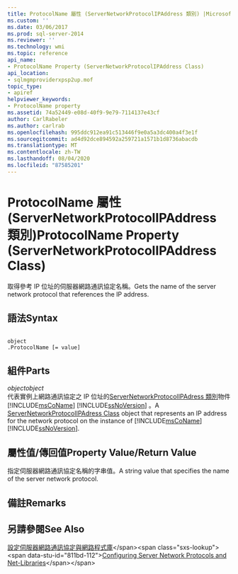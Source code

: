 ```yaml
---
title: ProtocolName 屬性 (ServerNetworkProtocolIPAddress 類別) |Microsoft Docs
ms.custom: ''
ms.date: 03/06/2017
ms.prod: sql-server-2014
ms.reviewer: ''
ms.technology: wmi
ms.topic: reference
api_name:
- ProtocolName Property (ServerNetworkProtocolIPAddress Class)
api_location:
- sqlmgmproviderxpsp2up.mof
topic_type:
- apiref
helpviewer_keywords:
- ProtocolName property
ms.assetid: 74a52449-e08d-40f9-9e79-7114137e43cf
author: CarlRabeler
ms.author: carlrab
ms.openlocfilehash: 995ddc912ea91c513446f9e0a5a3dc400a4f3e1f
ms.sourcegitcommit: ad4d92dce894592a259721a1571b1d8736abacdb
ms.translationtype: MT
ms.contentlocale: zh-TW
ms.lasthandoff: 08/04/2020
ms.locfileid: "87585201"
---
```

# <a name="protocolname-property-servernetworkprotocolipaddress-class"></a><span data-ttu-id="811bd-102">ProtocolName 屬性 (ServerNetworkProtocolIPAddress 類別)</span><span class="sxs-lookup"><span data-stu-id="811bd-102">ProtocolName Property (ServerNetworkProtocolIPAddress Class)</span></span>
  <span data-ttu-id="811bd-103">取得參考 IP 位址的伺服器網路通訊協定名稱。</span><span class="sxs-lookup"><span data-stu-id="811bd-103">Gets the name of the server network protocol that references the IP address.</span></span>  
  
## <a name="syntax"></a><span data-ttu-id="811bd-104">語法</span><span class="sxs-lookup"><span data-stu-id="811bd-104">Syntax</span></span>  
  
```  
  
object  
.ProtocolName [= value]  
```  
  
## <a name="parts"></a><span data-ttu-id="811bd-105">組件</span><span class="sxs-lookup"><span data-stu-id="811bd-105">Parts</span></span>  
 <span data-ttu-id="811bd-106">*object*</span><span class="sxs-lookup"><span data-stu-id="811bd-106">*object*</span></span>  
 <span data-ttu-id="811bd-107">代表實例上網路通訊協定之 IP 位址的[ServerNetworkProtocolIPAdress 類別](servernetworkprotocolipaddress-class.md)物件 [!INCLUDE[msCoName](../../../includes/msconame-md.md)] [!INCLUDE[ssNoVersion](../../../includes/ssnoversion-md.md)] 。</span><span class="sxs-lookup"><span data-stu-id="811bd-107">A [ServerNetworkProtocolIPAdress Class](servernetworkprotocolipaddress-class.md) object that represents an IP address for the network protocol on the instance of [!INCLUDE[msCoName](../../../includes/msconame-md.md)] [!INCLUDE[ssNoVersion](../../../includes/ssnoversion-md.md)].</span></span>  
  
## <a name="property-valuereturn-value"></a><span data-ttu-id="811bd-108">屬性值/傳回值</span><span class="sxs-lookup"><span data-stu-id="811bd-108">Property Value/Return Value</span></span>  
 <span data-ttu-id="811bd-109">指定伺服器網路通訊協定名稱的字串值。</span><span class="sxs-lookup"><span data-stu-id="811bd-109">A string value that specifies the name of the server network protocol.</span></span>  
  
## <a name="remarks"></a><span data-ttu-id="811bd-110">備註</span><span class="sxs-lookup"><span data-stu-id="811bd-110">Remarks</span></span>  
  
## <a name="see-also"></a><span data-ttu-id="811bd-111">另請參閱</span><span class="sxs-lookup"><span data-stu-id="811bd-111">See Also</span></span>  
 <span data-ttu-id="811bd-112">[設定伺服器網路通訊協定與網路程式庫](https://msdn.microsoft.com/library/ms177485\(v=sql.100\).aspx)</span><span class="sxs-lookup"><span data-stu-id="811bd-112">[Configuring Server Network Protocols and Net-Libraries](https://msdn.microsoft.com/library/ms177485\(v=sql.100\).aspx)</span></span>  
  
  
